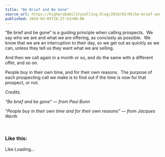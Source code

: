 ```yaml
---
title: "Be Brief and Be Gone"
source_url: https://highprobabilityselling.blog/2019/03/05/be-brief-and-be-gone
published: 2019-03-05T16:27:52+00:00
---
```

“Be brief and be gone” is a guiding principle when calling prospects.  We say who we are and what we are offering, as concisely as possible.  We know that we are an interruption to their day, so we get out as quickly as we can, unless they tell us they want what we are selling.


And then we call again in a month or so, and do the same with a different offer, and so on.


People buy in their own time, and for their own reasons.  The purpose of each prospecting call we make is to find out if the time is now for that prospect, or not.


*Credits.*  

*“Be brief and be gone” — from Paul Bunn*  

*“People buy in their own time and for their own reasons” — from Jacques Werth*


 


### Like this:

Like Loading...
